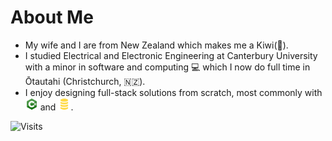 # About Me
- My wife and I are from New Zealand which makes me a Kiwi(:kiwi_fruit:).
- I studied Electrical and Electronic Engineering at Canterbury University with a minor in software and computing :computer: which I now do full time in Ōtautahi (Christchurch, 🇳🇿).
- I enjoy designing full-stack solutions from scratch, most commonly with <img src="https://github.com/vscode-icons/vscode-icons/raw/master/icons/file_type_csharp2.svg" width="20" alt="csharp"> and <img src="https://github.com/vscode-icons/vscode-icons/raw/master/icons/file_type_sql.svg" width="20" alt="sql">.

![Visits](https://komarev.com/ghpvc/?username=danzuep&label=Visits)
